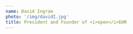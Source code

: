 ```yaml
---
name: David Ingram
photo: '/img/davidI.jpg'
title: President and Founder of <i>open</i>EHR
---
```


